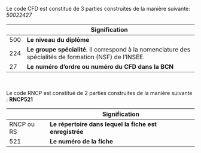 Le code CFD est constitué de 3 parties construites de la manière suivante: _50022427_

|     | Signification                                                                                            |
| --- | -------------------------------------------------------------------------------------------------------- |
| 500 | **Le niveau du diplôme**                                                                                 |
| 224 | **Le groupe spécialité.** Il correspond à la nomenclature des spécialités de formation (NSF) de l’INSEE. |
| 27  | **Le numéro d’ordre ou numéro du CFD dans la BCN**                                                       |

&nbsp;

Le code RNCP est constitué de 2 parties construites de la manière suivante : **RNCP521**

|            | Signification                                          |
| ---------- | ------------------------------------------------------ |
| RNCP ou RS | **Le répertoire dans lequel la fiche est enregistrée** |
| 521        | **Le numéro de la fiche**                              |
